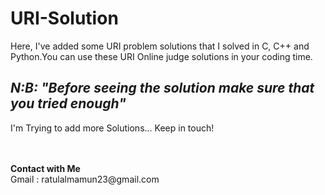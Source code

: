 # URI-Solution

Here, I've added some URI problem solutions that I solved in C, C++ and Python.You can use these URI Online judge solutions in your coding time.

<h2><em>N:B: "Before seeing the solution make sure that you tried enough"</em></h2>

<p>I'm Trying to add more Solutions... Keep in touch!</p>

<br>
<br>
<strong>Contact with Me</strong><br> 
Gmail    : ratulalmamun23@gmail.com
